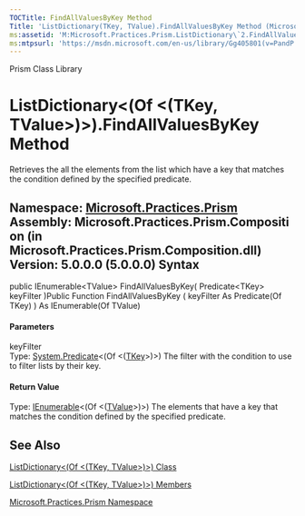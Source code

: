 ```yaml
---
TOCTitle: FindAllValuesByKey Method
Title: 'ListDictionary(TKey, TValue).FindAllValuesByKey Method (Microsoft.Practices.Prism)'
ms:assetid: 'M:Microsoft.Practices.Prism.ListDictionary\`2.FindAllValuesByKey(System.Predicate{\`0})'
ms:mtpsurl: 'https://msdn.microsoft.com/en-us/library/Gg405801(v=PandP.50)'
---
```


Prism Class Library

ListDictionary&lt;(Of &lt;(TKey, TValue&gt;)&gt;).FindAllValuesByKey Method
===============================================================================

Retrieves the all the elements from the list which have a key that matches the condition defined by the specified predicate.

**Namespace:** [Microsoft.Practices.Prism](https://msdn.microsoft.com/n:microsoft.practices.prism)
**Assembly:** Microsoft.Practices.Prism.Composition (in Microsoft.Practices.Prism.Composition.dll) Version: 5.0.0.0 (5.0.0.0)
Syntax
------

<span id="syntaxToggle"></span>public IEnumerable&lt;TValue&gt; FindAllValuesByKey( Predicate&lt;TKey&gt; keyFilter )Public Function FindAllValuesByKey ( keyFilter As Predicate(Of TKey) ) As IEnumerable(Of TValue)
#### Parameters

keyFilter  
Type: [System.Predicate](http://msdn2.microsoft.com/en-us/library/bfcke1bz)&lt;(Of &lt;([TKey](https://msdn.microsoft.com/t:microsoft.practices.prism.listdictionary%602)&gt;)&gt;)
The filter with the condition to use to filter lists by their key.

#### Return Value

Type: [IEnumerable](http://msdn2.microsoft.com/en-us/library/9eekhta0)&lt;(Of &lt;([TValue](https://msdn.microsoft.com/t:microsoft.practices.prism.listdictionary%602)&gt;)&gt;)
The elements that have a key that matches the condition defined by the specified predicate.

See Also
--------

<span id="seeAlsoToggle"></span>
[ListDictionary&lt;(Of &lt;(TKey, TValue&gt;)&gt;) Class](https://msdn.microsoft.com/t:microsoft.practices.prism.listdictionary%602)

[ListDictionary&lt;(Of &lt;(TKey, TValue&gt;)&gt;) Members](https://msdn.microsoft.com/allmembers.t:microsoft.practices.prism.listdictionary%602)

[Microsoft.Practices.Prism Namespace](https://msdn.microsoft.com/n:microsoft.practices.prism)
